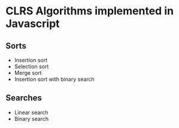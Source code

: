 CLRS Algorithms implemented in Javascript
=========================================

Sorts
-----
- Insertion sort
- Selection sort
- Merge sort
- Insertion sort with binary search

Searches
--------
- Linear search
- Binary search
